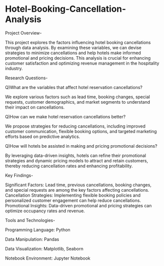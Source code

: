 # Hotel-Booking-Cancellation-Analysis

Project Overview-

This project explores the factors influencing hotel booking cancellations through data analysis. By examining these variables, we can devise strategies to minimize cancellations and help hotels make informed promotional and pricing decisions. This analysis is crucial for enhancing customer satisfaction and optimizing revenue management in the hospitality industry.

Research Questions-

Q)What are the variables that affect hotel reservation cancellations?

We explore various factors such as lead time, booking changes, special requests, customer demographics, and market segments to understand their impact on cancellations.

Q)How can we make hotel reservation cancellations better?

We propose strategies for reducing cancellations, including improved customer communication, flexible booking options, and targeted marketing efforts based on predictive analytics.

Q)How will hotels be assisted in making and pricing promotional decisions?

By leveraging data-driven insights, hotels can refine their promotional strategies and dynamic pricing models to attract and retain customers, thereby reducing cancellation rates and enhancing profitability.


Key Findings-

Significant Factors: Lead time, previous cancellations, booking changes, and special requests are among the key factors affecting cancellations.
Cancellation Strategies: Implementing flexible booking policies and personalized customer engagement can help reduce cancellations.
Promotional Insights: Data-driven promotional and pricing strategies can optimize occupancy rates and revenue.


Tools and Technologies-

Programming Language: Python

Data Manipulation: Pandas

Data Visualization: Matplotlib, Seaborn

Notebook Environment: Jupyter Notebook

